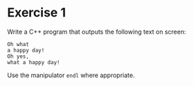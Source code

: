 # Exercise 1

Write a C++ program that outputs the following text on screen:

```text
Oh what
a happy day!
Oh yes,
what a happy day!
```

Use the manipulator `endl` where appropriate.
